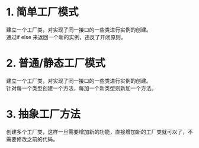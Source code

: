 # 1. 简单工厂模式
建立一个工厂类，对实现了同一接口的一些类进行实例的创建。     
通过if else 来返回一个新的实例，违反了开闭原则。


# 2. 普通/静态工厂模式
建立一个工厂类，对实现了同一接口的一些类进行实例的创建。   
针对每一个类型创建一个方法，每加一个新类型则新加一个方法。

# 3. 抽象工厂方法
创建多个工厂类，这样一旦需要增加新的功能，直接增加新的工厂类就可以了，不需要修改之前的代码。